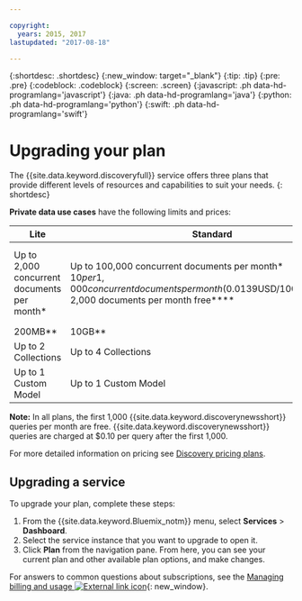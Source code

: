 ```yaml
---

copyright:
  years: 2015, 2017
lastupdated: "2017-08-18"

---
```


{:shortdesc: .shortdesc}
{:new_window: target="_blank"}
{:tip: .tip}
{:pre: .pre}
{:codeblock: .codeblock}
{:screen: .screen}
{:javascript: .ph data-hd-programlang='javascript'}
{:java: .ph data-hd-programlang='java'}
{:python: .ph data-hd-programlang='python'}
{:swift: .ph data-hd-programlang='swift'}

# Upgrading your plan

The {{site.data.keyword.discoveryfull}} service offers three plans that provide different levels of resources and capabilities to suit your needs.
{: shortdesc}

**Private data use cases** have the following limits and prices:

| Lite                     |  Standard         | Advanced          |
|--------------------------|-------------------|-------------------|
| Up to 2,000 concurrent documents per month\*   |Up to 100,000 concurrent documents per month\*<br/> $10 per 1,000 concurrent documents per month ($0.0139USD/1000Doc/Hr)\*\*\*<br/> 2,000 documents per month free\*\*\*\*  | $1,000/month base rate<br/> Up to 1,000,000 documents per month\*<br/> $5 per 1,000 concurrent documents per month ($0.00694 USD/1000Doc/Hr)\*\*\*<br/> 100,000 documents per month included\*\*\*\*
| 200MB\*\*                  |10GB\*\*  | 80GB\*\*
| Up to 2 Collections      |Up to 4 Collections | Up to 100 Collections|
| Up to 1 Custom Model     |Up to 1 Custom Model | Unlimited Custom Models<br/>1 Custom Model included <br/>Additional $800 per model per month|

**Note:** In all plans, the first 1,000 {{site.data.keyword.discoverynewsshort}} queries per month are free. {{site.data.keyword.discoverynewsshort}} queries are charged at $0.10 per query after the first 1,000.

For more detailed information on pricing see [Discovery pricing plans](/docs/services/discovery/pricing-details.html).

## Upgrading a service

To upgrade your plan, complete these steps:

1.  From the {{site.data.keyword.Bluemix_notm}} menu, select **Services** > **Dashboard**.
1.  Select the service instance that you want to upgrade to open it.
1.  Click **Plan** from the navigation pane.
   From here, you can see your current plan and other available plan options, and make changes.

For answers to common questions about subscriptions, see the [Managing billing and usage ![External link icon](../../icons/launch-glyph.svg "External link icon")](/docs/pricing/index.html){: new_window}.
